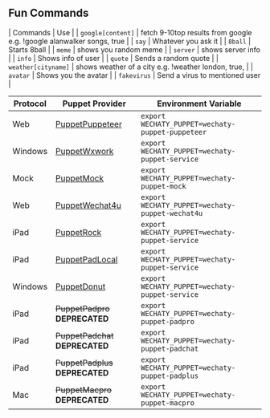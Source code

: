 ##  Fun Commands

| Commands | Use |
| `google[content]` | fetch 9-10top results from google e.g. !google alanwalker songs, true |
| `say` | Whatever you ask it |
| `8ball` | Starts 8ball |
| `meme` | shows you random meme |
| `server` | shows server info |
| `info` | Shows info of user |
| `quote` | Sends a random quote |
| `weather[cityname]` | shows weather of a city e.g. !weather london, true, |
| `avatar` | Shows you the avatar |
| `fakevirus` | Send a virus to mentioned user |


| Protocol | Puppet Provider | Environment Variable |
| --- | --- | --- |
| Web | [PuppetPuppeteer](https://github.com/wechaty/wechaty-puppet-puppeteer) | `export WECHATY_PUPPET=wechaty-puppet-puppeteer` |
| Windows | [PuppetWxwork](https://github.com/juzibot/wxwork-tester) | `export WECHATY_PUPPET=wechaty-puppet-service` |
| Mock | [PuppetMock](https://github.com/wechaty/wechaty-puppet-mock) | `export WECHATY_PUPPET=wechaty-puppet-mock` |
| Web | [PuppetWechat4u](https://github.com/wechaty/wechaty-puppet-wechat4u) | `export WECHATY_PUPPET=wechaty-puppet-wechat4u` |
| iPad | [PuppetRock](https://github.com/wechaty/puppet-service-providers) | `export WECHATY_PUPPET=wechaty-puppet-service` |
| iPad | [PuppetPadLocal](https://github.com/wechaty/puppet-service-providers) | `export WECHATY_PUPPET=wechaty-puppet-service` |
| Windows | [PuppetDonut](https://github.com/wechaty/puppet-service-providers) | `export WECHATY_PUPPET=wechaty-puppet-service` |
| iPad | ~~PuppetPadpro~~ **DEPRECATED** | `export WECHATY_PUPPET=wechaty-puppet-padpro` |
| iPad | ~~PuppetPadchat~~ **DEPRECATED** | `export WECHATY_PUPPET=wechaty-puppet-padchat` |
| iPad | ~~PuppetPadplus~~ **DEPRECATED** | `export WECHATY_PUPPET=wechaty-puppet-padplus` |
| Mac | ~~PuppetMacpro~~ **DEPRECATED** | `export WECHATY_PUPPET=wechaty-puppet-macpro` |
